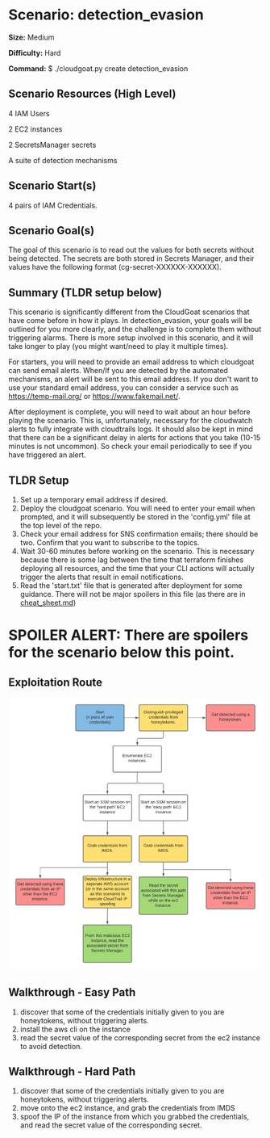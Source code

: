 # Scenario: detection_evasion
**Size:**  Medium

**Difficulty:** Hard

**Command:** $ ./cloudgoat.py create detection_evasion

## Scenario Resources (High Level)
4 IAM Users

2 EC2 instances

2 SecretsManager secrets

A suite of detection mechanisms
## Scenario Start(s)
4 pairs of IAM Credentials.
## Scenario Goal(s)
The goal of this scenario is to read out the values for both secrets without being detected. The secrets are both stored in Secrets Manager, and their values have the following format (cg-secret-XXXXXX-XXXXXX).

## Summary (TLDR setup below)
This scenario is significantly different from the CloudGoat scenarios that have come before in how it plays. In detection_evasion, your goals will be outlined for you more clearly, and the challenge is to complete them without triggering alarms. There is more setup involved in this scenario, and it will take longer to play (you might want/need to play it multiple times). 

For starters, you will need to provide an email address to which cloudgoat can send email alerts. When/If you are detected by the automated mechanisms, an alert will be sent to this email address. If you don't want to use your standard email address, you can consider a service such as https://temp-mail.org/ or https://www.fakemail.net/.

After deployment is complete, you will need to wait about an hour before playing the scenario. This is, unfortunately, necessary for the cloudwatch alerts to fully integrate with cloudtrails logs. It should also be kept in mind that there can be a significant delay in alerts for actions that you take (10-15 minutes is not uncommon). So check your email periodically to see if you have triggered an alert. 

## TLDR Setup
1. Set up a temporary email address if desired.
2. Deploy the cloudgoat scenario. You will need to enter your email when prompted, and it will subsequently be stored in the 'config.yml' file at the top level of the repo.
3. Check your email address for SNS confirmation emails; there should be two. Confirm that you want to subscribe to the topics. 
4. Wait 30-60 minutes before working on the scenario. This is necessary because there is some lag between the time that terraform finishes deploying all resources, and the time that your CLI actions will actually trigger the alerts that result in email notifications.
5. Read the 'start.txt' file that is generated after deployment for some guidance. There will not be major spoilers in this file (as there are in [cheat_sheet.md](cheat_sheet.md))


# **SPOILER ALERT:** There are spoilers for the scenario below this point. 

## Exploitation Route
![Scenario Route(s)](./detection_evasion_exploitation_route.png)

## Walkthrough - Easy Path
1. discover that some of the credentials initially given to you are honeytokens, without triggering alerts.
2. install the aws cli on the instance
3. read the secret value of the corresponding secret from the ec2 instance to avoid detection.


## Walkthrough - Hard Path
1. discover that some of the credentials initially given to you are honeytokens, without triggering alerts.
2. move onto the ec2 instance, and grab the credentials from IMDS
3. spoof the IP of the instance from which you grabbed the credentials, and read the secret value of the corresponding secret.
